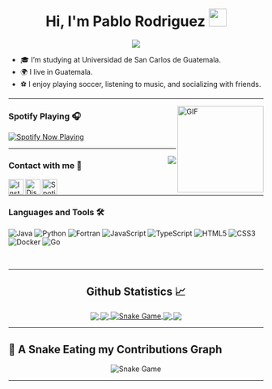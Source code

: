 <h1 align="center">Hi, I'm Pablo Rodriguez <img src="https://media.giphy.com/media/hvRJCLFzcasrR4ia7z/giphy.gif" width="35"></h1>
<p align="center">
  <a href="https://github.com/DenverCoder1/readme-typing-svg">
    <img src="https://readme-typing-svg.herokuapp.com?font=Time+New+Roman&color=%0000FF&size=25&center=true&vCenter=true&width=600&height=100&lines=6th+Semester+Engineering+Student;Passionate+about+Programming+Logic;Eager+to+Learn+and+Explore">
  </a>
</p>

- 🎓 I’m studying at Universidad de San Carlos de Guatemala.
- 🌍 I live in Guatemala.
- ⚽ I enjoy playing soccer, listening to music, and socializing with friends.

---

<img align="right" alt="GIF" height="170px" src="https://media.giphy.com/media/J5B1Y8QZnzXXbLQIBu/giphy.gif" />

### Spotify Playing 🎧

<a href="https://open.spotify.com/user/5d5tkhfr5ha32s77qzzvvkyeb?si=cf9cc27efc5f4b57">
  <img src="https://spotify-now-playing-widget.vercel.app/api/spotify?user=5d5tkhfr5ha32s77qzzvvkyeb" alt="Spotify Now Playing"/>
</a>

---

<img align="right" src="https://estruyf-github.azurewebsites.net/api/VisitorHit?user=PabloR03&repo=PabloR03&countColor=%237B1E7B"/>

### Contact with me 📝

[<img align="left" alt="Instagram" height="30px" src="https://1000marcas.net/wp-content/uploads/2019/11/Instagram-Logo.png" />](https://www.instagram.com/pablo.03r/)

[<img align="left" alt="Discord" height="30px" src="https://static.vecteezy.com/system/resources/previews/018/930/500/original/discord-logo-discord-icon-transparent-free-png.png"/>](https://discord.com/users/Pabro03)

[<img align="left" alt="Spotify" height="30px" src="https://static.vecteezy.com/system/resources/previews/023/986/494/non_2x/spotify-logo-spotify-logo-transparent-spotify-icon-transparent-free-free-png.png" />](https://open.spotify.com/user/5d5tkhfr5ha32s77qzzvvkyeb?si=aca19390f4b14cfc)

<br />

---

### Languages and Tools 🛠 

![Java](http://img.shields.io/badge/-Java-5B4638?style=flat-square&logo=java&logoColor=ffffff)
![Python](http://img.shields.io/badge/-Python-3776AB?style=flat-square&logo=python&logoColor=ffffff)
![Fortran](https://img.shields.io/badge/-Fortran-734F96?style=flat-square&logo=fortran&logoColor=ffffff)
![JavaScript](https://img.shields.io/badge/-JavaScript-%23F7DF1C?style=flat-square&logo=javascript&logoColor=000000&labelColor=%23F7DF1C&color=%23FFCE5A)
![TypeScript](https://img.shields.io/badge/-TypeScript-007ACC?style=flat-square&logo=typescript&logoColor=ffffff)
![HTML5](https://img.shields.io/badge/-HTML5-%23E44D27?style=flat-square&logo=html5&logoColor=ffffff)
![CSS3](https://img.shields.io/badge/-CSS3-%231572B6?style=flat-square&logo=css3)
![Docker](https://img.shields.io/badge/-Docker-2496ED?style=flat-square&logo=docker&logoColor=ffffff)
![Go](https://img.shields.io/badge/-Go-00ADD8?style=flat-square&logo=go&logoColor=ffffff)

<br/>

---

<h2 align="center"> Github Statistics 📈 </h2>

<div align="center"> 
   <!-- GitHub Stats -->
   <a href="https://github.com/PabloR03">
     <img align="center" src="https://github-readme-stats.vercel.app/api?username=PabloR03&show_icons=true&include_all_commits=true&count_private=true&theme=react&line_height=40" />
   </a>
   
   <!-- Top Languages -->
   <a href="https://github.com/PabloR03">
     <img align="center" src="https://github-readme-stats.vercel.app/api/top-langs/?username=PabloR03&theme=react&line_height=40&hide=css" />
   </a>
   
   <!-- Contribution Graph -->
   <a href="https://github.com/PabloR03">
     <img align="center" src="https://github.com/PabloR03/PabloR03/blob/main/github-contribution-grid-snake.svg" alt="Snake Game"/>
   </a>
   
   <!-- Activity Graph -->
   <a href="https://github.com/PabloR03">
     <img align="center" src="https://activity-graph.herokuapp.com/graph?username=PabloR03&theme=react-dark" />
   </a>
   
   <!-- Metrics -->
   <a href="https://github.com/PabloR03">
     <img align="center" src="https://metrics.lecoq.io/PabloR03?template=classic&config.timezone=America%2FNew_York" />
   </a>
</div>

---

## 🐍 A Snake Eating my Contributions Graph

<p align="center">
  <img src="https://github.com/PabloR03/PabloR03/blob/main/output/github-contribution-grid-snake.svg" alt="Snake Game"/>
</p>

---
